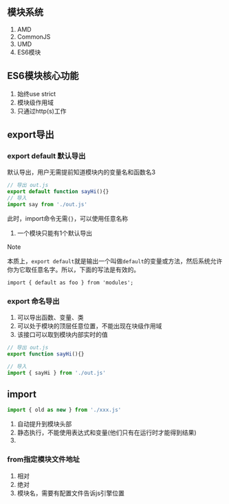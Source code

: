 ## 模块系统

1. AMD
2. CommonJS
3. UMD
4. ES6模块

## ES6模块核心功能

1. 始终use strict
2. 模块级作用域
3. 只通过http(s)工作

## export导出

### export default 默认导出

默认导出，用户无需提前知道模块内的变量名和函数名3

```js
// 导出 out.js
export default function sayHi(){}
// 导入
import say from './out.js'
```

此时，import命令无需`{}`，可以使用任意名称

1. 一个模块只能有1个默认导出

> [!note]
>
> 本质上，`export default`就是输出一个叫做`default`的变量或方法，然后系统允许你为它取任意名字。所以，下面的写法是有效的。
>
> `import { default as foo } from 'modules';`

### export 命名导出

1. 可以导出函数、变量、类
2. 可以处于模块的顶层任意位置，不能出现在块级作用域
3. 该接口可以取到模块内部实时的值

```js
// 导出 out.js
export function sayHi(){}

// 导入
import { sayHi } from './out.js'
```

## import

```js
import { old as new } from './xxx.js'


```

1. 自动提升到模块头部
2. 静态执行，不能使用表达式和变量(他们只有在运行时才能得到结果)
3. 

### from指定模块文件地址

1. 相对
2. 绝对
3. 模块名，需要有配置文件告诉js引擎位置

